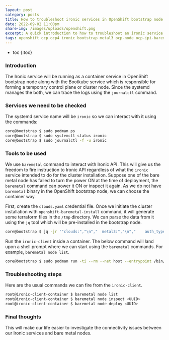 ```yaml
---
layout: post
category: posts
title: How to troubleshoot ironic services in OpenShift bootstrap node
date: 2022-09-02 11:00pm
share-img: /images/uploads/openshift.png
excerpt: A quick introduction to how to troubleshoot an ironic service in an OpenShift bootstrap node
tags: openshift ocp ocp4 ironic bootstrap metal3 ocp-node ocp-ipi-baremetal ipi-baremetal baremetal-operator ocp-baremetal
---
```

* toc
{:toc}

### Introduction

The Ironic service will be running as a container service in OpenShift bootstrap node along with the Bootkube service which is responsible for forming a temporary control plane or cluster node. Since the systemd manages the both, we can trace the logs using the `journalctl` command.

### Services we need to be checked

The systemd service name will be `ironic` so we can interact with it using the commands:
```bash
core@bootstrap $ sudo podman ps
core@bootstrap $ sudo systemctl status ironic
core@bootstrap $ sudo journalctl -f -u ironic
```

### Tools to be used

We use `baremetal` command to interact with Ironic API. This will give us the freedom to fire instruction to Ironic API regardless of what the `ironic` service intended to do for the cluster installation. Suppose one of the bare metal node has failed to turn the power ON at the time of deployment, the `baremetal` command can power it ON or inspect it again. As we do not have `baremetal` binary in the OpenShift bootstrap node, we can choose the container way.

First, create the `clouds.yaml` credential file. Once we initiate the cluster installation with `openshift-baremetal-install` command, it will generate some terraform files in the `/tmp` directory. We can parse the data from it using the `jq` tool which will be pre-installed in the bootstrap node.

```bash
core@bootstrap $ jq -jr '"clouds:","\n","  metal3:","\n","    auth_type: http_basic","\n","    username: ",.ironic_username,"\n","    password: ",.ironic_password,"\n","    baremetal_endpoint_override: ",.ironic_uri,"\n","    baremetal_introspection_endpoint_override: ",.inspector_uri,"\n"' /tmp/openshift-install-bootstrap-*/terraform.platform.auto.tfvars.json
```
Run the `ironic-client` inside a container. The below command will land upon a shell prompt where we can start using the `baremetal` commands. For example, `baremetal node list`.

```bash
core@bootstrap $ sudo podman run -ti --rm --net host --entrypoint /bin/bash -v /var/opt/metal3/auth/clouds.yaml:/clouds.yaml -e OS_CLOUD=metal3 quay.io/metal3-io/ironic-client
```

### Troubleshooting steps

Here are the usual commands we can fire from the `ironic-client`.

```bash
root@ironic-client-container $ baremetal node list
root@ironic-client-container $ baremetal node inspect <UUID>
root@ironic-client-container $ baremetal node deploy <UUID>
```

### Final thoughts

This will make our life easier to investigate the connectivity issues between our Ironic services and bare metal nodes.